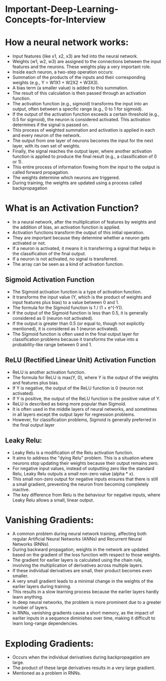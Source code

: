 # Important-Deep-Learning-Concepts-for-Interview
# How a neural network works:
* Input features (like x1, x2, x3) are fed into the neural network.
* Weights (w1, w2, w3) are assigned to the connections between the input features and the neurons. These weights play a very important role.
* Inside each neuron, a two-step operation occurs:
* Summation of the products of the inputs and their corresponding weights (e.g., Y = W1X1 + W2X2 + W3X3).
* A bias term (a smaller value) is added to this summation.
* The result of this calculation is then passed through an activation function.
* The activation function (e.g., sigmoid) transforms the input into an output, often between a specific range (e.g., 0 to 1 for sigmoid).
* If the output of the activation function exceeds a certain threshold (e.g., 0.5 for sigmoid), the neuron is considered activated. This activation determines if the signal is passed on.
* This process of weighted summation and activation is applied in each and every neuron of the network.
* The output from one layer of neurons becomes the input for the next layer, with its own set of weights.
* Finally, the signal reaches the output layer, where another activation function is applied to produce the final result (e.g., a classification of 0 or 1).
* This entire process of information flowing from the input to the output is called forward propagation.
* The weights determine which neurons are triggered.
* During training, the weights are updated using a process called backpropagation

# What is an Activation Function?
* In a neural network, after the multiplication of features by weights and the addition of bias, an activation function is applied.
* Activation functions transform the output of this initial operation.
* They are important because they determine whether a neuron gets activated or not.
* If a neuron is activated, it means it is transferring a signal that helps in the classification of the final output.
* If a neuron is not activated, no signal is transferred.
* The array can be seen as a kind of activation function.
## Sigmoid Activation Function
* The Sigmoid activation function is a type of activation function.
* It transforms the input value (Y, which is the product of weights and input features plus bias) to a value between 0 and 1.
* The formula for the Sigmoid function is 1 / (1 + e^(-Y)).
* If the output of the Sigmoid function is less than 0.5, it is generally considered as 0 (neuron not activated).
* If the output is greater than 0.5 (or equal to, though not explicitly mentioned), it is considered as 1 (neuron activated).
* The Sigmoid function is often used in the final output layer for classification problems because it transforms the value into a probability-like range between 0 and 1.
  
## ReLU (Rectified Linear Unit) Activation Function
* ReLU is another activation function.
* The formula for ReLU is max(Y, 0), where Y is the output of the weights and features plus bias.
* If Y is negative, the output of the ReLU function is 0 (neuron not activated).
* If Y is positive, the output of the ReLU function is the positive value of Y.
* ReLU is described as being more popular than Sigmoid.
* It is often used in the middle layers of neural networks, and sometimes in all layers except the output layer for regression problems.
* However, for classification problems, Sigmoid is generally preferred in the final output layer
## Leaky Relu:
* Leaky Relu is a modification of the Relu activation function.
* It aims to address the "dying Relu" problem. This is a situation where neurons stop updating their weights because their output remains zero.
* For negative input values, instead of outputting zero like the standard Relu, Leaky Relu outputs a small non-zero value (alpha * x).
* This small non-zero output for negative inputs ensures that there is still a small gradient, preventing the neuron from becoming completely inactive.
* The key difference from Relu is the behaviour for negative inputs, where Leaky Relu allows a small, linear output.

# Vanishing Gradients:
* A common problem during neural network training, affecting both regular Artificial Neural Networks (ANNs) and Recurrent Neural Networks (RNNs).
* During backward propagation, weights in the network are updated based on the gradient of the loss function with respect to those weights.
* The gradient for earlier layers is calculated using the chain rule, involving the multiplication of derivatives across multiple layers.
* If these individual derivatives are small, their product becomes even smaller.
* A very small gradient leads to a minimal change in the weights of the earlier layers during training.
* This results in a slow learning process because the earlier layers hardly learn anything.
* In deep neural networks, the problem is more prominent due to a greater number of layers.
* In RNNs, vanishing gradients cause a short memory, as the impact of earlier inputs in a sequence diminishes over time, making it difficult to learn long-range dependencies.
# Exploding Gradients:
* Occurs when the individual derivatives during backpropagation are large.
* The product of these large derivatives results in a very large gradient.
* Mentioned as a problem in RNNs.
